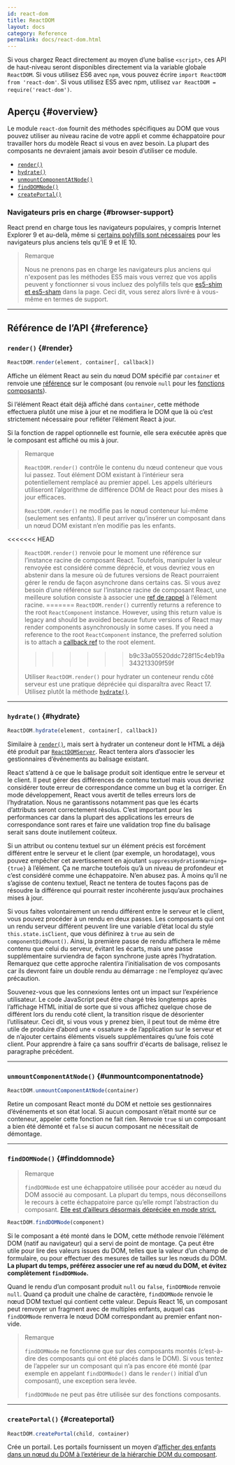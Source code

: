 ```yaml
---
id: react-dom
title: ReactDOM
layout: docs
category: Reference
permalink: docs/react-dom.html
---
```


Si vous chargez React directement au moyen d’une balise `<script>`, ces API de haut-niveau seront disponibles directement via la variable globale `ReactDOM`.  Si vous utilisez ES6 avec `npm`, vous pouvez écrire `import ReactDOM from 'react-dom'`.  Si vous utilisez ES5 avec npm, utilisez `var ReactDOM = require('react-dom')`.

## Aperçu {#overview}

Le module `react-dom` fournit des méthodes spécifiques au DOM que vous pouvez utiliser au niveau racine de votre appli et comme échappatoire pour travailler hors du modèle React si vous en avez besoin.  La plupart des composants ne devraient jamais avoir besoin d’utiliser ce module.

- [`render()`](#render)
- [`hydrate()`](#hydrate)
- [`unmountComponentAtNode()`](#unmountcomponentatnode)
- [`findDOMNode()`](#finddomnode)
- [`createPortal()`](#createportal)

### Navigateurs pris en charge {#browser-support}

React prend en charge tous les navigateurs populaires, y compris Internet Explorer 9 et au-delà, même si [certains polyfills sont nécessaires](/docs/javascript-environment-requirements.html) pour les navigateurs plus anciens tels qu’IE 9 et IE 10.

>Remarque
>
>Nous ne prenons pas en charge les navigateurs plus anciens qui n'exposent pas les méthodes ES5 mais vous verrez que vos applis peuvent y fonctionner si vous incluez des polyfills tels que [es5-shim et es5-sham](https://github.com/es-shims/es5-shim) dans la page.  Ceci dit, vous serez alors livré·e à vous-même en termes de support.

* * *

## Référence de l’API {#reference}

### `render()` {#render}

```javascript
ReactDOM.render(element, container[, callback])
```

Affiche un élément React au sein du nœud DOM spécifié par `container` et renvoie une [référence](/docs/more-about-refs.html) sur le composant (ou renvoie `null` pour les [fonctions composants](/docs/components-and-props.html#function-and-class-components)).

Si l’élément React était déjà affiché dans `container`, cette méthode effectuera plutôt une mise à jour et ne modifiera le DOM que là où c’est strictement nécessaire pour refléter l’élément React à jour.

Si la fonction de rappel optionnelle est fournie, elle sera exécutée après que le composant est affiché ou mis à jour.

>Remarque
>
>`ReactDOM.render()` contrôle le contenu du nœud conteneur que vous lui passez.  Tout élément DOM existant à l’intérieur sera potentiellement remplacé au premier appel.  Les appels ultérieurs utiliseront l’algorithme de différence DOM de React pour des mises à jour efficaces.
>
>`ReactDOM.render()` ne modifie pas le nœud conteneur lui-même (seulement ses enfants).  Il peut arriver qu’insérer un composant dans un nœud DOM existant n’en modifie pas les enfants.
>
<<<<<<< HEAD
>`ReactDOM.render()` renvoie pour le moment une référence sur l’instance racine de composant React.  Toutefois, manipuler la valeur renvoyée est considéré comme déprécié, et vous devriez vous en abstenir dans la mesure où de futures versions de React pourraient gérer le rendu de façon asynchrone dans certains cas.  Si vous avez besoin d’une référence sur l’instance racine de composant React, une meilleure solution consiste à associer une [ref de rappel](/docs/more-about-refs.html#callback-refs) à l’élément racine.
=======
> `ReactDOM.render()` currently returns a reference to the root `ReactComponent` instance. However, using this return value is legacy
> and should be avoided because future versions of React may render components asynchronously in some cases. If you need a reference to the root `ReactComponent` instance, the preferred solution is to attach a
> [callback ref](/docs/refs-and-the-dom.html#callback-refs) to the root element.
>>>>>>> b9c33a05520ddc728f15c4eb19a343213309f59f
>
>Utiliser `ReactDOM.render()` pour hydrater un conteneur rendu côté serveur est une pratique dépréciée qui disparaîtra avec React 17.  Utilisez plutôt la méthode [`hydrate()`](#hydrate).

* * *

### `hydrate()` {#hydrate}

```javascript
ReactDOM.hydrate(element, container[, callback])
```

Similaire à [`render()`](#render), mais sert à hydrater un conteneur dont le HTML a déjà été produit par [`ReactDOMServer`](/docs/react-dom-server.html). React tentera alors d’associer les gestionnaires d’événements au balisage existant.

React s’attend à ce que le balisage produit soit identique entre le serveur et le client. Il peut gérer des différences de contenu textuel mais vous devriez considérer toute erreur de correspondance comme un bug et la corriger. En mode développement, React vous avertit de telles erreurs lors de l’hydratation. Nous ne garantissons notamment pas que les écarts d’attributs seront correctement résolus. C’est important pour les performances car dans la plupart des applications les erreurs de correspondance sont rares et faire une validation trop fine du balisage serait sans doute inutilement coûteux.

Si un attribut ou contenu textuel sur un élément précis est forcément différent entre le serveur et le client (par exemple, un horodatage), vous pouvez empêcher cet avertissement en ajoutant `suppressHydrationWarning={true}` à l’élément. Ça ne marche toutefois qu’à un niveau de profondeur et c’est considéré comme une échappatoire. N’en abusez pas.  À moins qu’il ne s’agisse de contenu textuel, React ne tentera de toutes façons pas de résoudre la différence qui pourrait rester incohérente jusqu’aux prochaines mises à jour.

Si vous faites volontairement un rendu différent entre le serveur et le client, vous pouvez procéder à un rendu en deux passes. Les composants qui ont un rendu serveur différent peuvent lire une variable d’état local du style `this.state.isClient`, que vous définirez à `true` au sein de `componentDidMount()`. Ainsi, la première passe de rendu affichera le même contenu que celui du serveur, évitant les écarts, mais une passe supplémentaire surviendra de façon synchrone juste après l’hydratation.  Remarquez que cette approche ralentira l’initialisation de vos composants car ils devront faire un double rendu au démarrage : ne l’employez qu’avec précaution.

Souvenez-vous que les connexions lentes ont un impact sur l’expérience utilisateur. Le code JavaScript peut être chargé très longtemps après l’affichage HTML initial de sorte que si vous affichez quelque chose de différent lors du rendu coté client, la transition risque de désorienter l’utilisateur. Ceci dit, si vous vous y prenez bien, il peut tout de même être utile de produire d’abord une « ossature » de l’application sur le serveur et de n’ajouter certains éléments visuels supplémentaires qu’une fois coté client.  Pour apprendre à faire ça sans souffrir d'écarts de balisage, relisez le paragraphe précédent.

* * *

### `unmountComponentAtNode()` {#unmountcomponentatnode}

```javascript
ReactDOM.unmountComponentAtNode(container)
```

Retire un composant React monté du DOM et nettoie ses gestionnaires d’événements et son état local.  Si aucun composant n’était monté sur ce conteneur, appeler cette fonction ne fait rien.  Renvoie `true` si un composant a bien été démonté et `false` si aucun composant ne nécessitait de démontage.

* * *

### `findDOMNode()` {#finddomnode}

>Remarque
>
>`findDOMNode` est une échappatoire utilisée pour accéder au nœud du DOM associé au composant.  La plupart du temps, nous déconseillons le recours à cette échappatoire parce qu’elle rompt l’abstraction du composant. [Elle est d’ailleurs désormais dépréciée en mode strict.](/docs/strict-mode.html#warning-about-deprecated-finddomnode-usage)

```javascript
ReactDOM.findDOMNode(component)
```

Si le composant a été monté dans le DOM, cette méthode renvoie l’élément DOM (natif au navigateur) qui a servi de point de montage. Ça peut être utile pour lire des valeurs issues du DOM, telles que la valeur d’un champ de formulaire, ou pour effectuer des mesures de tailles sur les nœuds du DOM.  **La plupart du temps, préférez associer une ref au nœud du DOM, et évitez complètement `findDOMNode`.**

Quand le rendu d’un composant produit `null` ou `false`, `finDOMNode` renvoie `null`.  Quand ça produit une chaîne de caractère, `findDOMNode` renvoie le nœud DOM textuel qui contient cette valeur.  Depuis React 16, un composant peut renvoyer un fragment avec de multiples enfants, auquel cas `findDOMNode` renverra le nœud DOM correspondant au premier enfant non-vide.

>Remarque
>
>`findDOMNode` ne fonctionne que sur des composants montés (c’est-à-dire des composants qui ont été placés dans le DOM).  Si vous tentez de l’appeler sur un composant qui n’a pas encore été monté (par exemple en appelant `findDOMNode()` dans le `render()` initial d’un composant), une exception sera levée.
>
>`findDOMNode` ne peut pas être utilisée sur des fonctions composants.

* * *

### `createPortal()` {#createportal}

```javascript
ReactDOM.createPortal(child, container)
```

Crée un portail.  Les portails fournissent un moyen d’[afficher des enfants dans un nœud du DOM à l’extérieur de la hiérarchie DOM du composant](/docs/portals.html).
